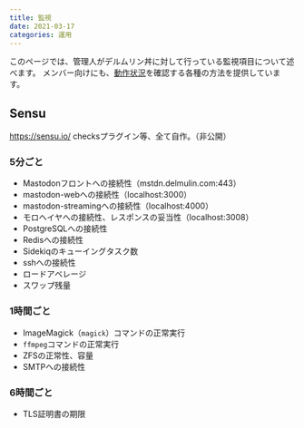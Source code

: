 ```yaml
---
title: 監視
date: 2021-03-17
categories: 運用
---
```


このページでは、管理人がデルムリン丼に対して行っている監視項目について述べます。
メンバー向けにも、[動作状況](/articles/動作状況)を確認する各種の方法を提供しています。

## Sensu

https://sensu.io/
checksプラグイン等、全て自作。（非公開）

### 5分ごと
- Mastodonフロントへの接続性（mstdn.delmulin.com:443）
- mastodon-webへの接続性（localhost:3000）
- mastodon-streamingへの接続性（localhost:4000）
- モロヘイヤへの接続性、レスポンスの妥当性（localhost:3008）
- PostgreSQLへの接続性
- Redisへの接続性
- Sidekiqのキューイングタスク数
- sshへの接続性
- ロードアベレージ
- スワップ残量

### 1時間ごと
- ImageMagick（`magick`）コマンドの正常実行
- `ffmpeg`コマンドの正常実行
- ZFSの正常性、容量
- SMTPへの接続性

### 6時間ごと
- TLS証明書の期限
